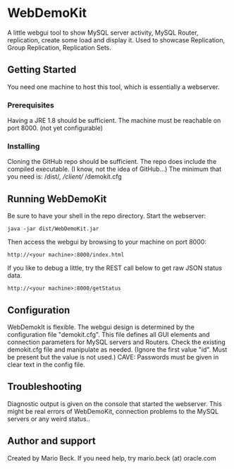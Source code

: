 # WebDemoKit

A little webgui tool to show MySQL server activity, MySQL Router, replication, create some load and display it.
Used to showcase Replication, Group Replication, Replication Sets. 

## Getting Started

You need one machine to host this tool, which is essentially a webserver.

### Prerequisites

Having a JRE 1.8 should be sufficient. The machine must be reachable on port 8000. (not yet configurable)

### Installing

Cloning the GitHub repo should be sufficient. The repo does include the compiled executable. (I know, not the idea of GitHub...) 
The minimum that you need is: /dist/*, /client/* /demokit.cfg

## Running WebDemoKit

Be sure to have your shell in the repo directory. Start the webserver:

```
java -jar dist/WebDemoKit.jar
```

Then access the webgui by browsing to your machine on port 8000:

```
http://<your machine>:8000/index.html
```

If you like to debug a little, try the REST call below to get raw JSON status data.

```
http://<your machine>:8000/getStatus
```

## Configuration

WebDemokIt is flexible. The webgui design is determined by the configuration file "demokit.cfg". This file defines all GUI elements and connection parameters for MySQL servers and Routers. Check the existing demokit.cfg file and manipulate as needed. (Ignore the first value "id". Must be present but the value is not used.)
CAVE: Passwords must be given in clear text in the config file.

## Troubleshooting

Diagnostic output is given on the console that started the webserver. This might be real errors of WebDemoKit, connection problems to the MySQL servers or any weird status..


## Author and support

Created by Mario Beck. If you need help, try mario.beck (at) oracle.com

